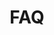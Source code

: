 ---
title: FAQ
faqs:
    -
        title: General
        questions: 
            -
                question: What is TradeHero?
                answer: TradeHero is a gamified social trading app that allows you to trade and replicate the behaviour of other users automatically. It is ranked the #1 finance app in over 90 countries. You can learn how to trade, experiment with virtual cash, follow heroes , and compete in trading competitions. When you're ready, toggle the LIVE button to fund your account to start trading and replicating trades with real money.
            -   
                question: Is TradeHero a free app?
                answer: Yes, TradeHero is a free mobile app – free to download and free to use!
            -   
                question: Which devices is TradeHero available on?
                answer: TradeHero is available for both iOS and Android devices.
            -   
                question: How is TradeHero regulated?
                answer: TradeHero is a trading name of ayondo markets. ayondo markets Limited is authorised and regulated by the Financial Conduct Authority (FCA); our FCA register number is 184333.
            -   
                question: How can I earn money from TradeHero?
                answer: You can earn money by making profits on your LIVE trading, and winning cash prizes* in virtual trading competitions.
            -   
                question: What is a virtual trading competition?
                answer: A virtual trading competition in TradeHero is a special mode held for a specific timeframe designed to enable eligible participants to trade stocks virtually within the mobile application. Prizes will be awarded in accordance with these specific Terms and Conditions of participation.
            -   
                question: How do I join virtual trading competitions?
                answer: You can join competitions by going to the Competitions tab and then tapping on any available competition.
            -   
                question: How do I refer my friends?
                answer: You can refer your friends by clicking the top left button and sending invitations via Facebook, Messenger, Whatsapp, SMS, Email, and other channels.
            -   
                question: Is there a system in place to prevent abuse?
                answer: Rest assured that we are constantly monitoring and taking all necessary measures to prevent abuse. Our dedicated team of software engineers are working round the clock to make sure that all loopholes are closed. If you suspect any abuse please contact us at <a href="mailto:ssupport@tradehero.mobi?Subject=[Live Support]" target="_top">support@tradehero.mobi</a> and we will investigate the matter.
            -   
                question: Is this the final version?
                answer: We are continually improving TradeHero in light of your feedback. We strongly recommend that you update your app when prompted, for the latest features and benefits.
    -
        title: Virtual Trading
        questions:
            -
                question: How do I trade?
                answer: Every user starts with an $100,000 initial virtual cash to trade with. Buy equities and forex in the buy screen to begin your trading journey. With TradeHero, you can search which stocks heroes are trading in real time, find and follow heroes based on your personal preferences and judgement, and copy the trades you like immediately. Once you are confident with the trades that you have in the virtual trading, you can start to fund your account, and trade with real money.
            -
                question: How many exchanges and currency pairs can I trade on?
                answer: In virtual mode, you get to trade with near real-time quotes across 35 stock exchanges and 38 currency pairs.
            -
                question: What is the maximum number of shares per transaction?
                answer: It depends on the trading mode you are in. In virtual mode, you can trade as much as you would like based on how much cash you have left. Whereas for LIVE mode, each product has a maximum quantity defined. That’s the maximum one can enter in the transaction.
            -
                question: Will I get notified whenever I execute a trade?
                answer: For virtual trading mode, there is no notification when you execute a trade..
        special_notes: 
            -
                text: '*Terms & Conditions apply.'
    -
        title: Live Trading
        description: 'Once you are ready for LIVE trading, you can toggle to your LIVE trading account with a tap. If you want to start trading with real money you will need to open a LIVE account, and fund your account. This can be easily done by using a credit card. However, in LIVE trading mode your profits and losses really matter!'
        questions:
            -
                question: How can I open a LIVE account?
                answer: In order to open a LIVE account, you would have to successfully complete our onboarding process. As a FCA regulated firm, we are obliged to verify the identity of all our clients’.
            -
                question: Do you have any loss protection features?
                answer: The Loss Protection is triggered when the account balance (including open positions in profit or loss) reaches or falls below the amount you have set.</br></br>Limited risk with free guaranteed stop loss**. Apply stop loss orders to limit the losses in adverse market conditions; moreover, the guaranteed stops* are free of charge
            -
                question: Can I remove my stop-loss value?
                answer: Yes, you can remove the stop-loss value by simply tapping on it after you execute the trade at the “Open Position Summary” section.
            -
                question: Can I change the currency of my LIVE account?
                answer: Currently the only available currency in your LIVE account is US dollar.
            -
                question: Why can’t I invest my whole account value into one trade?
                answer: You will not be able to put your whole account value into one trade. There is a max lot size per transaction as a security feature to protect you from investing your entire account value in one trade.
            -
                question: Why does the app ask me to log in again at the transaction page in LIVE mode?
                answer: This is an added security measure because you will be trading with real money in LIVE mode.
            -
                question: I don’t feel confident with trading in LIVE mode. Can I go back to virtual mode and practice further?
                answer: Yes you can. Just tap on the toggle to go back to virtual mode
            -
                question: I’m in LIVE mode. How can I sign out from LIVE mode?
                answer: You can tap on left menu icon then select LIVE settings and sign out.
            -
                question: Will I be notified whenever I execute a trade?
                answer: For live trading, you will receive an immediate email notification for the trade you have performed or if the position reaches Stop-Loss or Take-Profit values.
        special_notes: 
            -
                text: '* Applicable to futures only'
            -
                text: '**Please note that free guaranteed stops do not apply to all products and are subject to trade size restrictions which may vary for each product.'
---